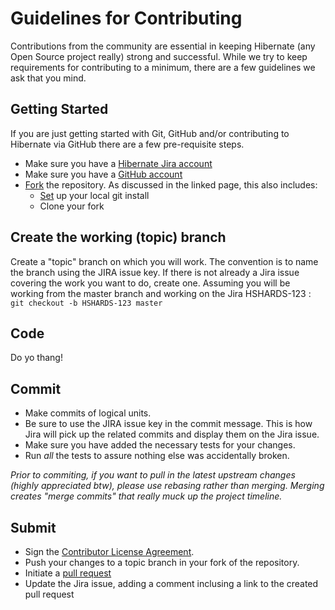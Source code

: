 Guidelines for Contributing
====
Contributions from the community are essential in keeping Hibernate (any Open Source
project really) strong and successful.  While we try to keep requirements for
contributing to a minimum, there are a few guidelines we ask that you mind.

## Getting Started
If you are just getting started with Git, GitHub and/or contributing to Hibernate via
GitHub there are a few pre-requisite steps.

* Make sure you have a [Hibernate Jira account](https://hibernate.onjira.com)
* Make sure you have a [GitHub account](https://github.com/signup/free)
* [Fork](http://help.github.com/fork-a-repo) the repository.  As discussed in
the linked page, this also includes:
    * [Set](https://help.github.com/articles/set-up-git) up your local git install
    * Clone your fork


## Create the working (topic) branch
Create a "topic" branch on which you will work.  The convention is to name the branch
using the JIRA issue key.  If there is not already a Jira issue covering the work you
want to do, create one.  Assuming you will be working from the master branch and working
on the Jira HSHARDS-123 : `git checkout -b HSHARDS-123 master`


## Code
Do yo thang!

## Commit

* Make commits of logical units.
* Be sure to use the JIRA issue key in the commit message.  This is how Jira will pick
up the related commits and display them on the Jira issue.
* Make sure you have added the necessary tests for your changes.
* Run _all_ the tests to assure nothing else was accidentally broken.

_Prior to commiting, if you want to pull in the latest upstream changes (highly
appreciated btw), please use rebasing rather than merging.  Merging creates
"merge commits" that really muck up the project timeline._

## Submit
* Sign the [Contributor License Agreement](https://cla.jboss.org/index.seam).
* Push your changes to a topic branch in your fork of the repository.
* Initiate a [pull request](http://help.github.com/send-pull-requests/)
* Update the Jira issue, adding a comment inclusing a link to the created pull request
